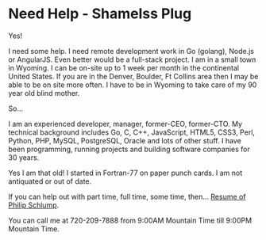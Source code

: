 # Need Help - Shamelss Plug

Yes!

I need some help.  I need remote development work in Go (golang),
Node.js or AngularJS.  Even better would be a full-stack project.
I am in a small town in Wyoming.  I can be on-site up to 1 week per
month in the continental United States.   If you are in the Denver,
Boulder, Ft Collins area then I may be able to be on site more
often.  I have to be in Wyoming to take care of my 90 year old blind
mother.

So...

I am an experienced developer, manager, former-CEO, former-CTO.  My
technical background includes Go, C, C++, JavaScript, HTML5, CSS3,
Perl, Python, PHP, MySQL, PostgreSQL, Oracle and lots of other
stuff.  I have been programming, running projects and building
software companies for 30 years.

Yes I am that old!  I started in Fortran-77 on paper punch cards.
I am not antiquated or out of date.

If you can help out with part time, full time, some time, then...
[Resume of Philip Schlump](http://www.2c-why.com/pschlump/resume.html).

You can call me at 720-209-7888 from 9:00AM Mountain Time till
9:00PM Mountain Time.

